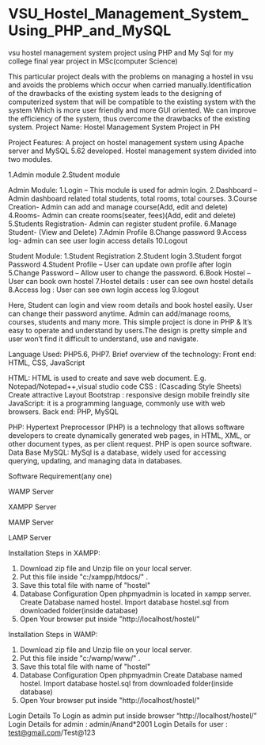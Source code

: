 # VSU_Hostel_Management_System_Using_PHP_and_MySQL
vsu hostel management system project using PHP and My Sql for my college final year project in MSc(computer Science)

This particular project deals with the problems on managing a hostel in vsu and avoids the problems which occur when carried manually.Identification of the drawbacks of the existing system leads to the designing of computerized system that will be compatible to the existing system with the system Which is more user friendly and more GUI oriented. We can improve the efficiency of the system, thus overcome the drawbacks of the existing system.
Project Name:	Hostel Management System Project in PH

Project Features:
A project on hostel management system using Apache server and MySQL 5.62 developed. Hostel management system divided into two modules.

1.Admin module
2.Student module

Admin Module:
1.Login – This module is used for admin login.
2.Dashboard – Admin dashboard related total students, total rooms, total courses.
3.Course Creation- Admin can add and manage course(Add, edit and delete)
4.Rooms- Admin can create rooms(seater, fees)(Add, edit and delete)
5.Students Registration- Admin can register student profile.
6.Manage Student- (View and Delete)
7.Admin Profile
8.Change password
9.Access log- admin can see user login access details
10.Logout

Student Module:
1.Student Registration
2.Student login
3.Student forgot Password
4.Student Profile – User can update own profile after login
5.Change Password – Allow user to change the password.
6.Book Hostel – User can book own hostel
7.Hostel details : user can see own hostel details
8.Access log : User can see own login access log
9.logout

Here, Student can login and view room details and book hostel easily. User can change their password anytime. Admin can add/manage rooms, courses, students and many more. This simple project is done in PHP & It’s easy to operate and understand by users.The design is pretty simple and user won’t find it difficult to understand, use and navigate.

Language Used:	PHP5.6, PHP7.
Brief overview of the technology:
Front end: HTML, CSS, JavaScript

HTML: HTML is used to create and save web document. E.g. Notepad/Notepad++,visual studio code
CSS : (Cascading Style Sheets) Create attractive Layout
Bootstrap : responsive design mobile freindly site
JavaScript: it is a programming language, commonly use with web browsers.
Back end: PHP, MySQL

PHP: Hypertext Preprocessor (PHP) is a technology that allows software developers to create dynamically generated web pages, in HTML, XML, or other document types, as per client request. PHP is open source software.
Data Base MySQL: MySql is a database, widely used for accessing querying, updating, and managing data in databases.

Software Requirement(any one)

WAMP Server

XAMPP Server

MAMP Server

LAMP Server


Installation Steps in XAMPP:

1. Download zip file and Unzip file on your local server.
2. Put this file inside "c:/xampp/htdocs/" .
4. Save this total file with name of "hostel"
5. Database Configuration
Open phpmyadmin is located in xampp server.
Create Database named hostel.
Import database hostel.sql from downloaded folder(inside database)
6. Open Your browser put inside "http://localhost/hostel/"

Installation Steps in WAMP:

1. Download zip file and Unzip file on your local server.
2. Put this file inside "c:/wamp/www/" .
3.  Save this total file with name of "hostel"
4. Database Configuration
Open phpmyadmin
Create Database named hostel.
Import database hostel.sql from downloaded folder(inside database)
5. Open Your browser put inside "http://localhost/hostel/"

Login Details
To Login as admin put inside browser “http://localhost/hostel/”
Login Details for admin : admin/Anand*2001
Login Details for user : test@gmail.com/Test@123

